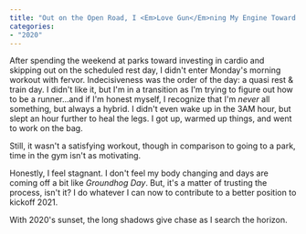 ```yaml
---
title: "Out on the Open Road, I <Em>Love Gun</Em>ning My Engine Toward the Setting Sun."
categories:
- "2020"
---
```


After spending the weekend at parks toward investing in cardio and skipping out on the scheduled rest day, I didn't enter Monday's morning workout with fervor.  Indecisiveness was the order of the day: a quasi rest & train day.  I didn't like it, but I'm in a transition as I'm trying to figure out how to be a runner...and if I'm honest myself, I recognize that I'm *never* all something, but always a hybrid.  I didn't even wake up in the 3AM hour, but slept an hour further to heal the legs.  I got up, warmed up things, and went to work on the bag.  

Still, it wasn't a satisfying workout, though in comparison to going to a park, time in the gym isn't as motivating.

Honestly, I feel stagnant.  I don't feel my body changing and days are coming off a bit like *Groundhog Day*.  But, it's a matter of trusting the process, isn't it?  I do whatever I can now to contribute to a better position to kickoff 2021.

With 2020's sunset, the long shadows give chase as I search the horizon.